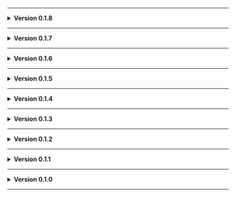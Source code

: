 
---

**<details><summary>Version 0.1.8</summary>**

 - Added Universal Radar as a dependency because I forgot to do it earlier.

</details>

---

**<details><summary>Version 0.1.7</summary>**

 - Added Giant Sapsucker spawn.
 - Added moon video.
 - Some tree tweaks.
 - Changed box mesh.
 
 </details>

---

**<details><summary>Version 0.1.6</summary>**

 - Tweaked water/terrain to hopefully fix some odd collision with ice from [LethalElementsBeta](https://thunderstore.io/c/lethal-company/p/v0xx/LethalElementsBeta/).
 - Added randomly placed bushes outside and inside (both configurable, both default:true).
 - Added randomly placed Mimckets outside and inside (both configurable, both default:true).
 - Added randomly placed Light Locusts outside and inside at night (both configurable, both default:true).
 - Decorated cabins.
 - Decorated facility a bit.
 - Tweaked water bridge durrability. It's a bit weaker, and to compensate the ladders have been shifted a bit closer.
 
 </details>

---

**<details><summary>Version 0.1.5</summary>**

 - Icon updated.
 
 </details>

---

**<details><summary>Version 0.1.4</summary>**

 - Readme pics.
 
 </details>

---

**<details><summary>Version 0.1.3</summary>**

 - Better future compatibility with [Biodiversity](https://thunderstore.io/c/lethal-company/p/super_fucking_cool_and_badass_team/Biodiversity/).
 
 </details>

---

**<details><summary>Version 0.1.2</summary>**

 - Update to README.
 - Added Moon_Day_Speed_Multiplier_Patcher and AutoScroll as dependencies.
 - Converted terrain to mesh to fix graphical issues (Thanks Voxx!)
 
 </details>

---

**<details><summary>Version 0.1.1</summary>**

 - Added JLL as a dependeny.
 
 </details>

---

**<details><summary>Version 0.1.0</summary>**

 - Initial standalone upload.
 
 </details>
 
---
